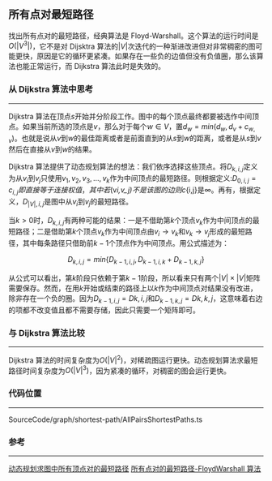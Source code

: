 <!-- @format -->

## 所有点对最短路径

找出所有点对的最短路径，经典算法是 Floyd-Warshall。这个算法的运行时间是$O(|V^3|)$，它不是对 Dijsktra 算法的$|V|$次迭代的一种渐进改进但对非常稠密的图可能更快，原因是它的循环更紧凑。如果存在一些负的边值但没有负值圈，那么该算法也能正常运行，而 Dijkstra 算法此时是失效的。

### 从 Dijkstra 算法中思考

---

Dijkstra 算法在顶点$s$开始并分阶段工作。图中的每个顶点最终都要被选作中间顶点。如果当前所选的顶点是$v$，那么对于每个$w \in V$，置$d_w=min(d_w,d_v+c_{w,v})$。也就是说从$v$到$w$的最佳距离或者是前面直到的从$s$到$w$的距离，或者是从$s$到$v$然后在直接从$v$到$w$的结果。

Dijkstra 算法提供了动态规划算法的想法：我们依序选择这些顶点。将$D_{k,i,j}$定义为从$v_i$到$v_j$只使用$v_1,v_2,v_3,...,v_k$作为中间顶点的最短路径。则根据定义:$D_{0,i,j}=c_{i,j}即直接等于连接权值，其中若$(v*i,v_j)$不是该图的边则$c*{i,j}是$\infty$。再有，根据定义，$D_{|V|,i,j}$是图中从$v_i$到$v_j$的最短路径。

当$k>0$时，$D_{k,i,j}$有两种可能的结果：一是不借助第$k$个顶点$v_k$作为中间顶点的最短路径；二是借助第$k$个顶点$v_k$作为中间顶点由$v_i \to v_k$和$v_k \to v_j$形成的最短路径，其中每条路径只借助前$k-1$个顶点作为中间顶点。用公式描述为：

$$D_{k,i,j}=min \{ D_{k-1,i,j},D_{k-1,i,k}+D_{k-1,k,j} \}$$

从公式可以看出，第$k$阶段只依赖于第$k-1$阶段，所以看来只有两个$|V|\times|V|$矩阵需要保存。然而，在用$k$开始或结束的路径上以$k$作为中间顶点对结果没有改进，除非存在一个负的圈。因为$D_{k-1,i,j}=D{k,i,j}$和$D_{k-1,k,j}=D{k,k,j}$，这意味着右边的项都不改变值且都不需要存储，因此只需要一个矩阵即可。

### 与 Dijkstra 算法比较

---

Dijkstra 算法的时间复杂度为$O(|V|^2)$，对稀疏图运行更快。动态规划算法求最短路径时间复杂度为$O(|V|^3)$，因为紧凑的循环，对稠密的图会运行更快。

### 代码位置

---

SourceCode/graph/shortest-path/AllPairsShortestPaths.ts

### 参考

---

[动态规划求图中所有顶点对的最短路径](https://blog.csdn.net/weixin_40170902/article/details/80849250)
[所有点对的最短路径-FloydWarshall 算法](https://blog.csdn.net/midgard/article/details/4314869)
